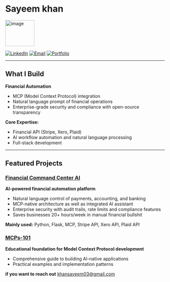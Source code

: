 # Sayeem khan

<img width="92" height="82" alt="image" src="https://github.com/user-attachments/assets/336e3098-60de-465c-b0e6-70a51baa7bc3" />


[![LinkedIn](https://img.shields.io/badge/LinkedIn-Connect-blue.svg)](in/sayeem-khan-7657732b7)
[![Email](https://img.shields.io/badge/Email-Contact-red.svg)](mailto:khansayeem03@gmail.com)
[![Portfolio](https://img.shields.io/badge/Portfolio-Projects-green.svg)](https://github.com/KhanSayeem)

---

## What I Build

**Financial Automation**
- MCP (Model Context Protocol) integration 
- Natural language prompt of financial operations
- Enterprise-grade security and compliance with open-source transparency

**Core Expertise:**
- Financial API  (Stripe, Xero, Plaid)
- AI workflow automation and natural language processing
- Full-stack development

---

## Featured Projects

### [Financial Command Center AI](https://github.com/KhanSayeem/Financial-Command-Center-AI)
**AI-powered financial automation platform**
- Natural language control of payments, accounting, and banking
- MCP-native architecture as well as integrated AI assistant
- Enterprise security with audit trails, rate limits and compliance features
- Saves businesses 20+ hours/week in manual financial bullshit

**Mainly used:** Python, Flask, MCP, Stripe API, Xero API, Plaid API

### [MCPs-101](https://github.com/KhanSayeem/MCPs-101)
**Educational foundation for Model Context Protocol development**
- Comprehensive guide to building AI-native applications
- Practical examples and implementation patterns


**if you want to reach out** khansayeem03@gmail.com  


